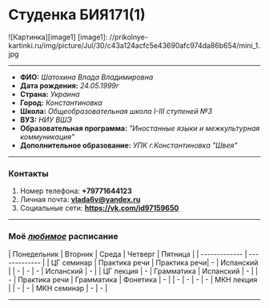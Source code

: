 # **Студенка БИЯ171(1)**
![Картинка][image1]
[image1]: //prikolnye-kartinki.ru/img/picture/Jul/30/c43a124acfc5e43690afc974da86b654/mini_1.jpg
***
* **ФИО:** *Шатохина Влада Владимировна* 
* **Дата рождения:** *24.05.1999г*
* **Страна:** *Украина*
* **Город:** *Константиновка*
* **Школа:** *Общеобразовательная школа I-III ступеней №3*
* **ВУЗ:** *НИУ ВШЭ*
* **Образовательная программа:** *"Иностанные языки и межкультурная коммуникация"*
* **Дополнительное образование:** *УПК г.Константиновка "Швея"* 
***

### **Контакты**
1. Номер телефона: **+79771644123**
2. Личная почта: **<vlada6v@yandex.ru>** 
3. Социальные сети: **<https://vk.com/id97159650>** 
***

### **Моё *[любимое](https://www.hse.ru/ba/lang/timetable?fromdate=2018.01.22&todate=2018.01.27&groupoid=7059&receiverType=3&timetable-courses=1&timetable-groups=7059 "только у меня такое :)")* расписание** 


| Понедельник | Вторник | Среда | Четверг | Пятница |
| ------------- | ------------- |
| ЦГ семинар | Практика речи | Практика речи| - | Испанский |
| - | - | - | Испанский | - | 
| ЦГ лекция | - | Грамматика | Испанский | - | 
| - | Практика речи | Грамматика | Фонетика | - |
| - | - | - | - | МКН лекция |
| - | - | МКН семинар | - | - | 
*** 
